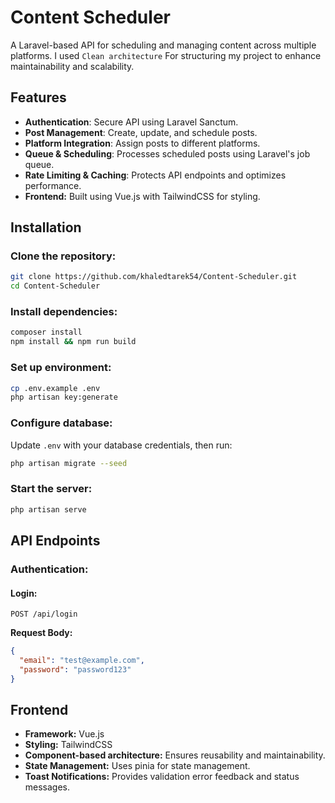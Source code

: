 # Content Scheduler
A Laravel-based API for scheduling and managing content across multiple platforms.
I used `Clean architecture` For structuring my project to enhance maintainability and scalability.

## Features
- **Authentication**: Secure API using Laravel Sanctum.
- **Post Management**: Create, update, and schedule posts.
- **Platform Integration**: Assign posts to different platforms.
- **Queue & Scheduling**: Processes scheduled posts using Laravel's job queue.
- **Rate Limiting & Caching**: Protects API endpoints and optimizes performance.
- **Frontend:** Built using Vue.js with TailwindCSS for styling.
  
## Installation

### Clone the repository:
```bash
git clone https://github.com/khaledtarek54/Content-Scheduler.git  
cd Content-Scheduler
```

### Install dependencies:
```bash
composer install  
npm install && npm run build  
```

### Set up environment:
```bash
cp .env.example .env  
php artisan key:generate  
```

### Configure database:
Update `.env` with your database credentials, then run:
```bash
php artisan migrate --seed  
```

### Start the server:
```bash
php artisan serve  
```

## API Endpoints

### Authentication:
#### Login:
```http
POST /api/login
```
**Request Body:**
```json
{
  "email": "test@example.com",
  "password": "password123"
}
```
## Frontend
- **Framework:** Vue.js
- **Styling:** TailwindCSS
- **Component-based architecture:** Ensures reusability and maintainability.
- **State Management:** Uses pinia for state management.
- **Toast Notifications:** Provides validation error feedback and status messages.




